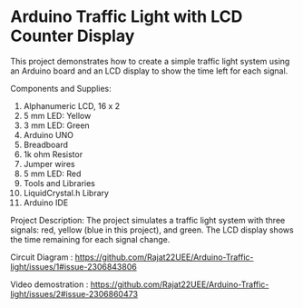 # Arduino Traffic Light with LCD Counter Display
This project demonstrates how to create a simple traffic light system using an Arduino board and an LCD display to show the time left for each signal.

Components and Supplies: 
1. Alphanumeric LCD, 16 x 2
2. 5 mm LED: Yellow
3. 3 mm LED: Green
4. Arduino UNO
5. Breadboard
6. 1k ohm Resistor
7. Jumper wires
8. 5 mm LED: Red
9. Tools and Libraries
10. LiquidCrystal.h Library
11. Arduino IDE
    
Project Description:
The project simulates a traffic light system with three signals: red, yellow (blue in this project), and green. The LCD display shows the time remaining for each signal change.


Circuit Diagram : 
https://github.com/Rajat22UEE/Arduino-Traffic-light/issues/1#issue-2306843806

Video demostration : 
https://github.com/Rajat22UEE/Arduino-Traffic-light/issues/2#issue-2306860473



